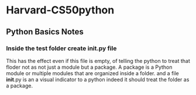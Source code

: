# Harvard-CS50python

## Python Basics Notes

### Inside the test folder create **init**.py file

This has the effect even if this file is empty, of telling the python to treat that floder not as not just a module but a package.
A package is a Python module or multiple modules that are organized inside a folder. and a file **init**.py is an a visual indicator
to a python indeed it should treat the folder as a package.
